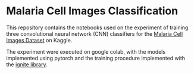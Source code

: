 # Malaria Cell Images Classification
This repository contains the notebooks used on the experiment of training
three convolutional neural network (CNN) classifiers for the
[Malaria Cell Images Dataset][kaggle-dataset] on Kaggle.

The experiment were executed on google colab, with the models implemented
using pytorch and the training procedure implemented with the
[ignite library][ignite].

[kaggle-dataset]: https://www.kaggle.com/iarunava/cell-images-for-detecting-malaria
[ignite]: https://pytorch.org/ignite/
